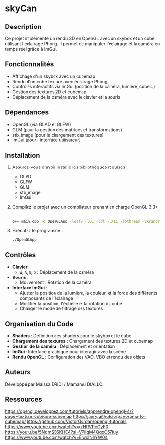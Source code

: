 # skyCan
## Description
Ce projet implémente un rendu 3D en OpenGL avec un skybox et un cube utilisant l'éclairage Phong. Il permet de manipuler l'éclairage et la caméra en temps réel grâce à ImGui.

## Fonctionnalités
- Affichage d'un skybox avec un cubemap
- Rendu d'un cube texturé avec éclairage Phong
- Contrôles interactifs via ImGui (position de la caméra, lumière, cube...)
- Gestion des textures 2D et cubemap
- Déplacement de la caméra avec le clavier et la souris

## Dépendances
- OpenGL (via GLAD et GLFW)
- GLM (pour la gestion des matrices et transformations)
- stb_image (pour le chargement des textures)
- ImGui (pour l'interface utilisateur)

## Installation
1. Assurez-vous d'avoir installé les bibliothèques requises :
   - GLAD
   - GLFW
   - GLM
   - stb_image
   - ImGui

2. Compilez le projet avec un compilateur prenant en charge OpenGL 3.3+ :
   ```sh
   g++ main.cpp -o OpenGLApp -lglfw -lGL -ldl -lX11 -lpthread -lXrandr -lXi
   ```

3. Exécutez le programme :
   ```sh
   ./OpenGLApp
   ```

## Contrôles
- **Clavier** :
  - `W`, `A`, `S`, `D` : Déplacement de la caméra
- **Souris** :
  - Mouvement : Rotation de la caméra
- **Interface ImGui** :
  - Ajuster la position de la lumière, la couleur, et la force des différents composants de l'éclairage
  - Modifier la position, l'échelle et la rotation du cube
  - Changer le mode de filtrage des textures

## Organisation du Code
- **Shaders** : Définition des shaders pour le skybox et le cube
- **Chargement des textures** : Chargement des textures 2D et cubemap
- **Gestion de la caméra** : Déplacement et orientation
- **ImGui** : Interface graphique pour interagir avec la scène
- **Rendu OpenGL** : Configuration des VAO, VBO et rendu des objets

## Auteurs
Développé par Maissa DRIDI / Mamarou DIALLO.

## Ressources
https://opengl.developpez.com/tutoriels/apprendre-opengl-4/?page=texture-cubique-cubemap
https://jaxry.github.io/panorama-to-cubemap/
https://github.com/VictorGordan/opengl-tutorials
https://www.youtube.com/watch?v=gfHRVPeGyF0
https://youtu.be/5NqmSE6KHE4?si=VPilqM4QqxC57iuy
https://www.youtube.com/watch?v=ElwclNhYW04

